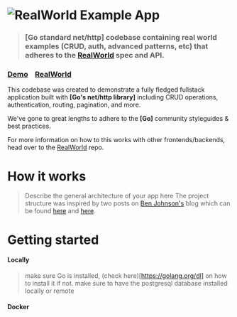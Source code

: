 # ![RealWorld Example App](logo.png)

> ### [Go standard net/http] codebase containing real world examples (CRUD, auth, advanced patterns, etc) that adheres to the [RealWorld](https://github.com/gothinkster/realworld) spec and API.


### [Demo](https://demo.realworld.io/)&nbsp;&nbsp;&nbsp;&nbsp;[RealWorld](https://github.com/gothinkster/realworld)


This codebase was created to demonstrate a fully fledged fullstack application built with **[Go's net/http library]** including CRUD operations, authentication, routing, pagination, and more.

We've gone to great lengths to adhere to the **[Go]** community styleguides & best practices.

For more information on how to this works with other frontends/backends, head over to the [RealWorld](https://github.com/gothinkster/realworld) repo.


# How it works

> Describe the general architecture of your app here
The project structure was inspired by two posts on [Ben Johnson's](https://twitter.com/benbjohnson) blog which can be found [here](https://www.gobeyond.dev/packages-as-layers/) and [here](https://www.gobeyond.dev/standard-package-layout/).

# Getting started
#### Locally
> make sure Go is installed, (check here)[https://golang.org/dl] on how to install it if not.
> make sure to have the postgresql database installed locally or remote
> 

#### Docker


